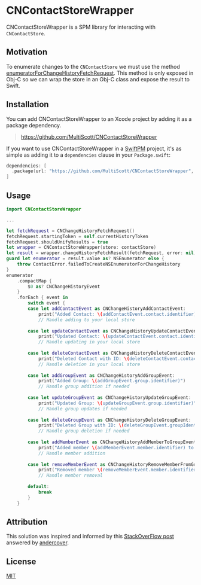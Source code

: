 # CNContactStoreWrapper

CNContactStoreWrapper is a SPM library for interacting with `CNContactStore`.

## Motivation

To enumerate changes to the `CNContactStore` we must use the method [enumeratorForChangeHistoryFetchRequest](https://developer.apple.com/documentation/contacts/cnchangehistoryfetchrequest). This method is only exposed in Obj-C so we can wrap the store in an Obj-C class and expose the result to Swift.

## Installation

You can add CNContactStoreWrapper to an Xcode project by adding it as a package dependency.

> https://github.com/MultiScott/CNContactStoreWrapper

If you want to use CNContactStoreWrapper in a [SwiftPM](https://swift.org/package-manager/) project, it's as simple as adding it to a `dependencies` clause in your `Package.swift`:

``` swift
dependencies: [
  .package(url: "https://github.com/MultiScott/CNContactStoreWrapper", from: "0.2.1")
]
```


## Usage

```swift
import CNContactStoreWrapper

... 

let fetchRequest = CNChangeHistoryFetchRequest()
fetchRequest.startingToken = self.currentHistoryToken
fetchRequest.shouldUnifyResults = true
let wrapper = CNContactStoreWrapper(store: contactStore)
let result = wrapper.changeHistoryFetchResult(fetchRequest, error: nil)
guard let enumerator = result.value as? NSEnumerator else {
    throw ContactError.failedToCreateNSEnumeratorForChangeHistory
}
enumerator
    .compactMap {
        $0 as? CNChangeHistoryEvent
    }
    .forEach { event in
        switch event {
        case let addContactEvent as CNChangeHistoryAddContactEvent:
            print("Added Contact: \(addContactEvent.contact.identifier)")
            // Handle adding to your local store
            
        case let updateContactEvent as CNChangeHistoryUpdateContactEvent:
            print("Updated Contact: \(updateContactEvent.contact.identifier)")
            // Handle updating in your local store
            
        case let deleteContactEvent as CNChangeHistoryDeleteContactEvent:
            print("Deleted Contact with ID: \(deleteContactEvent.contactIdentifier)")
            // Handle deletion in your local store
            
        case let addGroupEvent as CNChangeHistoryAddGroupEvent:
            print("Added Group: \(addGroupEvent.group.identifier)")
            // Handle group addition if needed
            
        case let updateGroupEvent as CNChangeHistoryUpdateGroupEvent:
            print("Updated Group: \(updateGroupEvent.group.identifier)")
            // Handle group updates if needed
            
        case let deleteGroupEvent as CNChangeHistoryDeleteGroupEvent:
            print("Deleted Group with ID: \(deleteGroupEvent.groupIdentifier)")
            // Handle group deletion if needed
            
        case let addMemberEvent as CNChangeHistoryAddMemberToGroupEvent:
            print("Added member \(addMemberEvent.member.identifier) to group \(addMemberEvent.group.identifier)")
            // Handle member addition
            
        case let removeMemberEvent as CNChangeHistoryRemoveMemberFromGroupEvent:
            print("Removed member \(removeMemberEvent.member.identifier) from group \(removeMemberEvent.group.identifier)")
            // Handle member removal
            
        default:
            break
        }
    }
```

## Attribution

This solution was inspired and informed by this [StackOverFlow post](https://stackoverflow.com/questions/73861250/how-would-i-check-if-a-cncontact-has-changed-since-the-last-time-my-ios-app-save/75860924#75860924) answered by [andercover](https://stackoverflow.com/users/1425697/andercover).

## License

[MIT](https://choosealicense.com/licenses/mit/)
